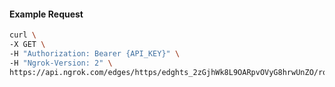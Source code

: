 <!-- Code generated for API Clients. DO NOT EDIT. -->

#### Example Request

```bash
curl \
-X GET \
-H "Authorization: Bearer {API_KEY}" \
-H "Ngrok-Version: 2" \
https://api.ngrok.com/edges/https/edghts_2zGjhWk8L9OARpvOVyG8hrwUnZO/routes/edghtsrt_2zGjhdOGBd4upzoAswvAEGgRMGz/websocket_tcp_converter
```
